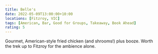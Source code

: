 ```yaml
---
title: Belle's
date: 2022-05-09T13:00:00+10:00
locations: [Fitzroy, VIC]
tags: [American, Bar, Good for Groups, Takeaway, Book Ahead]
rating: 5
---
```


Gourmet, American-style fried chicken (and shrooms!) plus booze. Worth the trek up to Fitzroy for the ambience alone.